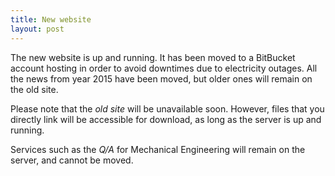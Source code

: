 ```yaml
---
title: New website
layout: post
---
```


The new website is up and running. It has been moved to a BitBucket account hosting in order to avoid downtimes due to electricity outages. All the news from year 2015 have been moved, but older ones will remain on the old site.

Please note that the *old site* will be unavailable soon. However, files that you directly link will be accessible for download, as long as the server is up and running.

Services such as the *Q/A* for Mechanical Engineering will remain on the server, and cannot be moved.